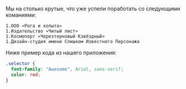 Мы на столько крутые, что уже успели поработать со следующими команиями:

    1.ООО «Рога и копыта»
    1.Издательство «Читый лист»
    1.Космопорт «Черезтерновый Кзвёздный»
    1.Дизайн-студия имени Слишком Известного Персонажа

Ниже пример кода из нашего приложения:

```css
.selector {
  font-family: "Awesome", Arial, sans-serif;
  color: red;
}
```